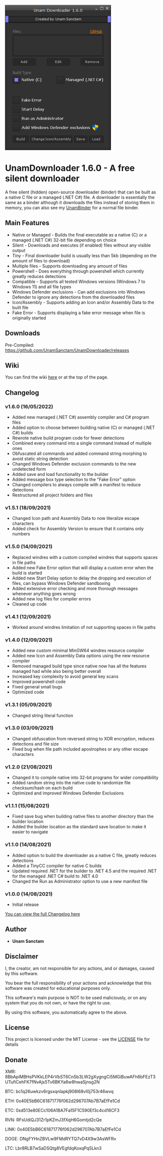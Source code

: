 
<img src="https://github.com/UnamSanctam/UnamDownloader/blob/master/UnamDownloader.png?raw=true">

# UnamDownloader 1.6.0 - A free silent downloader

A free silent (hidden) open-source downloader (binder) that can be built as a native C file or a managed (.NET C#) file. A downloader is essentially the same as a binder although it downloads the files instead of storing them in memory, you can also see my [UnamBinder](https://github.com/UnamSanctam/UnamBinder) for a normal file binder.

## Main Features

* Native or Managed - Builds the final executable as a native (C) or a managed (.NET C#) 32-bit file depending on choice
* Silent - Downloads and executes (if enabled) files without any visible output
* Tiny - Final downloader build is usually less than 5kb (depending on the amount of files to download)
* Multiple files - Supports downloading any amount of files
* Powershell - Does everything through powershell which currently greatly reduces detections
* Compatible - Supports all tested Windows versions (Windows 7 to Windows 11) and all file types
* Windows Defender exclusions - Can add exclusions into Windows Defender to ignore any detections from the downloaded files
* Icon/Assembly - Supports adding an Icon and/or Assembly Data to the built file
* Fake Error - Supports displaying a fake error message when file is originally started

## Downloads

Pre-Compiled: https://github.com/UnamSanctam/UnamDownloader/releases

## Wiki

You can find the wiki [here](https://github.com/UnamSanctam/UnamDownloader/wiki) or at the top of the page.

## Changelog

### v1.6.0 (16/05/2022)
* Added new managed (.NET C#) assembly compiler and C# program files
* Added option to choose between building native (C) or managed (.NET C#) builds
* Rewrote native build program code for fewer detections
* Combined every command into a single command instead of multiple ones
* Obfuscated all commands and added command string morphing to avoid static string detection
* Changed Windows Defender exclusion commands to the new undetected form
* Added save and load functionality to the builder
* Added message box type selection to the "Fake Error" option
* Changed compilers to always compile with a manifest to reduce detections
* Restructured all project folders and files
### v1.5.1 (18/09/2021)
* Changed Icon path and Assembly Data to now literalize escape characters
* Added check for Assembly Version to ensure that it contains only numbers
### v1.5.0 (14/09/2021)
* Replaced windres with a custom compiled windres that supports spaces in file paths
* Added new Fake Error option that will display a custom error when the build is started
* Added new Start Delay option to delay the dropping and execution of files, can bypass Windows Defender sandboxing
* Added extensive error checking and more thorough messages whenever anything goes wrong
* Added new log files for compiler errors
* Cleaned up code
### v1.4.1 (12/09/2021)
* Worked around windres limitation of not supporting spaces in file paths
### v1.4.0 (12/09/2021)
* Added new custom minimal MinGW64 windres resource compiler
* Added new Icon and Assembly Data options using the new resource compiler
* Removed managed build type since native now has all the features managed had while also being better overall
* Increased key complexity to avoid general key scans
* Improved powershell code
* Fixed general small bugs
* Optimized code
### v1.3.1 (05/09/2021)
* Changed string literal function
### v1.3.0 (03/09/2021)
* Changed obfuscation from reversed string to XOR encryption, reduces detections and file size
* Fixed bug when file path included apostrophes or any other escape characters
### v1.2.0 (21/08/2021)
* Changed it to compile native into 32-bit programs for wider compatibility
* Added random string into the native code to randomize file checksum/hash on each build
* Optimized and improved Windows Defender Exclusions
### v1.1.1 (15/08/2021)
* Fixed save bug when building native files to another directory than the builder location
* Added the builder location as the standard save location to make it easier to navigate
### v1.1.0 (14/08/2021)
* Added option to build the downloader as a native C file, greatly reduces detections
* Added a TinyCC compiler for native C builds
* Updated required .NET for the builder to .NET 4.5 and the required .NET for the managed .NET C# build to .NET 4.0
* Changed the Run as Administrator option to use a new manifest file
### v1.0.0 (14/08/2021)
* Initial release

[You can view the full Changelog here](CHANGELOG.md)

## Author

* **Unam Sanctam**

## Disclaimer

I, the creator, am not responsible for any actions, and or damages, caused by this software.

You bear the full responsibility of your actions and acknowledge that this software was created for educational purposes only.

This software's main purpose is NOT to be used maliciously, or on any system that you do not own, or have the right to use.

By using this software, you automatically agree to the above.

## License

This project is licensed under the MIT License - see the [LICENSE](/LICENSE) file for details

## Donate

XMR: 8BbApiMBHsPVKkLEP4rVbST6CnSb3LW2gXygngCi5MGiBuwAFh6bFEzT3UTufiCehFK7fNvAjs5Tv6BKYa6w8hwaSjnsg2N

BTC: bc1q26uwkzv6rgsxqnlapkj908l68vl0j753r46wvq

ETH: 0x40E5bB6C61871776f062d296707Ab7B7aEfFe1Cd

ETC: 0xd513e80ECc106A1BA7Fa15F1C590Ef3c4cd16CF3

RVN: RFsUdiQJ31Zr1pKZmJ3fXqH6Gomtjd2cQe

LINK: 0x40E5bB6C61871776f062d296707Ab7B7aEfFe1Cd

DOGE: DNgFYHnZBVLw9FMdRYTQ7vD4X9w3AsWFRv

LTC: Lbr8RLB7wSaDSQtg8VEgfdqKoxqPq5Lkn3
